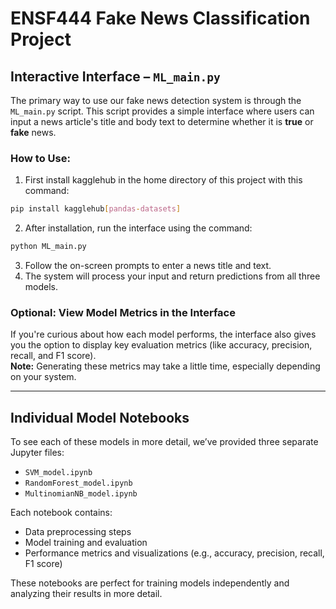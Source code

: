 
# ENSF444 Fake News Classification Project

## Interactive Interface – `ML_main.py`

The primary way to use our fake news detection system is through the `ML_main.py` script. This script provides a simple interface where users can input a news article's title and body text to determine whether it is **true** or **fake** news.

### How to Use:
1. First install kagglehub in the home directory of this project with this command:

```bash
pip install kagglehub[pandas-datasets]
```

2. After installation, run the interface using the command:

```bash
python ML_main.py
```

3. Follow the on-screen prompts to enter a news title and text.
4. The system will process your input and return predictions from all three models.

### Optional: View Model Metrics in the Interface
If you're curious about how each model performs, the interface also gives you the option to display key evaluation metrics (like accuracy, precision, recall, and F1 score).  
**Note:** Generating these metrics may take a little time, especially depending on your system.

---

## Individual Model Notebooks

To see each of these models in more detail, we’ve provided three separate Jupyter files:

- `SVM_model.ipynb`
- `RandomForest_model.ipynb`
- `MultinomianNB_model.ipynb`

Each notebook contains:
- Data preprocessing steps  
- Model training and evaluation  
- Performance metrics and visualizations (e.g., accuracy, precision, recall, F1 score)

These notebooks are perfect for training models independently and analyzing their results in more detail.
